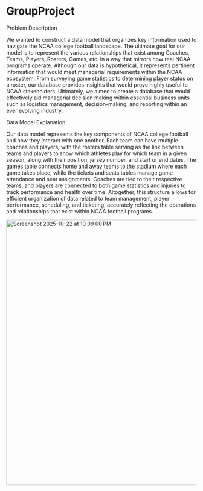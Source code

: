 # GroupProject

Problem Description

We wanted to construct a data model that organizes key information used to navigate the NCAA college football landscape. The ultimate goal for our model is to represent the various relationships that exist among Coaches, Teams, Players, Rosters, Games, etc. in a way that mirrors how real NCAA programs operate. Although our data is hypothetical, it represents pertinent information that would meet managerial requirements within the NCAA ecosystem. From surveying game statistics to determining player status on a roster, our database provides insights that would prove highly useful to NCAA stakeholders. Ultimately, we aimed to create a database that would effectively aid managerial decision making within essential business units such as logistics management, decision-making, and reporting within an ever evolving industry.



Data Model Explanation

Our data model represents the key components of NCAA college football and how they interact with one another. Each team can have multiple coaches and players, with the rosters table serving as the link between teams and players to show which athletes play for which team in a given season, along with their position, jersey number, and start or end dates. The games table connects home and away teams to the stadium where each game takes place, while the tickets and seats tables manage game attendance and seat assignments. Coaches are tied to their respective teams, and players are connected to both game statistics and injuries to track performance and health over time. Altogether, this structure allows for efficient organization of data related to team management, player performance, scheduling, and ticketing, accurately reflecting the operations and relationships that exist within NCAA football programs.

<img width="638" height="700" alt="Screenshot 2025-10-22 at 10 09 00 PM" src="https://github.com/user-attachments/assets/a28ac496-6830-4f2a-96cf-64cd652cd0d6" />

